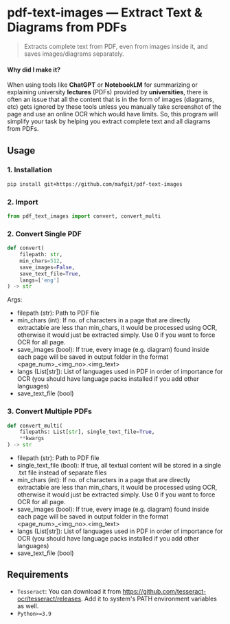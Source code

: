 # pdf-text-images — Extract Text & Diagrams from PDFs

> Extracts complete text from PDF, even from images inside it, and saves images/diagrams separately.

#### Why did I make it?

When using tools like **ChatGPT** or **NotebookLM** for summarizing or explaining university **lectures** (PDFs) provided by **universities**, there is often an issue that all the content that is in the form of images (diagrams, etc) gets ignored by these tools unless you manually take screenshot of the page and use an online OCR which would have limits. So, this program will simplify your task by helping you extract complete text and all diagrams from PDFs.

## Usage

### 1. Installation
```bash
pip install git+https://github.com/mafgit/pdf-text-images
```

### 2. Import
```py
from pdf_text_images import convert, convert_multi
```

### 2. Convert Single PDF
```py
def convert(
    filepath: str, 
    min_chars=512, 
    save_images=False, 
    save_text_file=True, 
    langs=['eng']
) -> str
```

Args:
- filepath (str): Path to PDF file
- min_chars (int): If no. of characters in a page that are directly extractable are less than min_chars, it would be processed using OCR, otherwise it would just be extracted simply. Use 0 if you want to force OCR for all page.
- save_images (bool): If true, every image (e.g. diagram) found inside each page will be saved in output folder in the format <page_num>_<img_no>.<img_text>
- langs (List[str]): List of languages used in PDF in order of importance for OCR (you should have language packs installed if you add other languages)
- save_text_file (bool)

### 3. Convert Multiple PDFs
```py
def convert_multi(
    filepaths: List[str], single_text_file=True,
    **kwargs
) -> str
```

- filepath (str): Path to PDF file
- single_text_file (bool): If true, all textual content will be stored in a single .txt file instead of separate files 
- min_chars (int): If no. of characters in a page that are directly extractable are less than min_chars, it would be processed using OCR, otherwise it would just be extracted simply. Use 0 if you want to force OCR for all page.
- save_images (bool): If true, every image (e.g. diagram) found inside each page will be saved in output folder in the format <page_num>_<img_no>.<img_text>
- langs (List[str]): List of languages used in PDF in order of importance for OCR (you should have language packs installed if you add other languages)
- save_text_file (bool)

## Requirements

- `Tesseract`: You can download it from https://github.com/tesseract-ocr/tesseract/releases. Add it to system's PATH environment variables as well.
- `Python>=3.9`